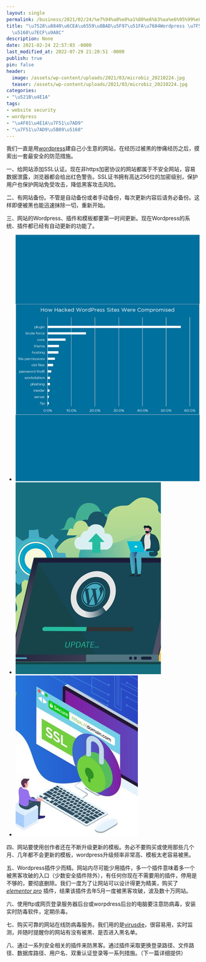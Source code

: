 ```yaml
---
layout: single
permalink: /business/2021/02/24/%e7%94%a8%e8%a1%80%e6%b3%aa%e6%95%99%e8%ae%ad%e5%be%97%e5%87%ba%e7%9a%84wordpress-%e7%bd%91%e7%ab%99%e5%ae%89%e5%85%a8%e7%bb%8f%e9%aa%8c/
title: "\u7528\u8840\u6CEA\u6559\u8BAD\u5F97\u51FA\u7684Wordpress \u7F51\u7AD9\u5B89\
  \u5168\u7ECF\u9A8C"
description: None
date: 2021-02-24 22:57:03 -0000
last_modified_at: 2022-07-29 21:20:51 -0000
publish: true
pin: false
header:
  image: /assets/wp-content/uploads/2021/03/microbiz_20210224.jpg
  teaser: /assets/wp-content/uploads/2021/03/microbiz_20210224.jpg
categories:
- "\u521B\u4E1A"
tags:
- website security
- wordpress
- "\u4F01\u4E1A\u7F51\u7AD9"
- "\u7F51\u7AD9\u5B89\u5168"
---
```

我们一直是用[wordpress](https://wordpress.org)建自己小生意的网站，在经历过被黑的惨痛经历之后，摸索出一套最安全的防范措施。

一、给网站添加SSL认证。现在非https加密协议的网站都属于不安全网站，容易数据泄露，浏览器都会给出红色警告。SSL证书拥有高达256位的加密级别，保护用户也保护网站免受攻击，降低黑客攻击风险。

二、有网站备份。不管是自动备份或者手动备份，每次更新内容后请务必备份。这样即便被黑也能迅速抹除一切，重新开始。

三、网站的Wordpress、插件和模板都要第一时间更新。现在Wordpress的系统、插件都已经有自动更新的功能了。

* ![](/assets/wp-content/uploads/2021/03/20210224-4-766x1024.jpg)
* ![](/assets/wp-content/uploads/2021/03/20210224-2.jpg)
* ![](/assets/wp-content/uploads/2021/03/20210224-1.jpg)

四、网站要使用创作者还在不断升级更新的模板。务必不要购买或使用那些几个月、几年都不会更新的模板，wordpress升级频率非常高、模板太老容易被黑。

五、Wordpress插件少而精。网站内尽可能少用插件，多一个插件意味着多一个被黑客攻破的入口（少数安全插件除外），有任何你现在不需要用的插件，停用是不够的，要彻底删除。我们一度为了让网站可以设计得更为精美，购买了 _[elementor pro](https://elementor.com)_ 插件，结果该插件去年5月一度被黑客攻破，波及数十万网站。

六、使用ftp或网页登录服务器后台或worpdress后台的电脑要注意防病毒，安装实时防毒软件，定期杀毒。

七、购买可靠的网站在线防病毒服务。我们用的是[virusdie](https://virusdie.com/user/referal/?id=199523)，很容易用，实时监测，并随时提醒你的网站有没有被黑、是否进入黑名单。

八、通过一系列安全相关的插件来防黑客。通过插件采取更换登录路径、文件路径、数据库路径、用户名、双重认证登录等一系列措施。（下一篇详细提供）
